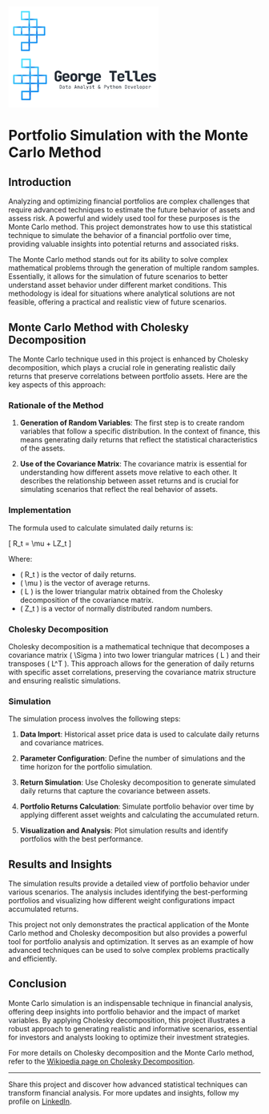 <div>
  <img src="https://raw.githubusercontent.com/GeorgeTelles/georgetelles/f69531ec6b293b5148563588a764c010015d315e/logo_clara.png" alt="logo clara" width="300" style="display: inline-block; vertical-align: top; margin-right: 10px;">
  <img src="https://raw.githubusercontent.com/GeorgeTelles/georgetelles/f69531ec6b293b5148563588a764c010015d315e/logo_dark.png" alt="logo dark" width="300" style="display: inline-block; vertical-align: top;">
</div>

# Portfolio Simulation with the Monte Carlo Method

## Introduction

Analyzing and optimizing financial portfolios are complex challenges that require advanced techniques to estimate the future behavior of assets and assess risk. A powerful and widely used tool for these purposes is the Monte Carlo method. This project demonstrates how to use this statistical technique to simulate the behavior of a financial portfolio over time, providing valuable insights into potential returns and associated risks.

The Monte Carlo method stands out for its ability to solve complex mathematical problems through the generation of multiple random samples. Essentially, it allows for the simulation of future scenarios to better understand asset behavior under different market conditions. This methodology is ideal for situations where analytical solutions are not feasible, offering a practical and realistic view of future scenarios.

## Monte Carlo Method with Cholesky Decomposition

The Monte Carlo technique used in this project is enhanced by Cholesky decomposition, which plays a crucial role in generating realistic daily returns that preserve correlations between portfolio assets. Here are the key aspects of this approach:

### Rationale of the Method

1. **Generation of Random Variables**: The first step is to create random variables that follow a specific distribution. In the context of finance, this means generating daily returns that reflect the statistical characteristics of the assets.

2. **Use of the Covariance Matrix**: The covariance matrix is essential for understanding how different assets move relative to each other. It describes the relationship between asset returns and is crucial for simulating scenarios that reflect the real behavior of assets.

### Implementation

The formula used to calculate simulated daily returns is:

\[ R_t = \mu + LZ_t \]

Where:
- \( R_t \) is the vector of daily returns.
- \( \mu \) is the vector of average returns.
- \( L \) is the lower triangular matrix obtained from the Cholesky decomposition of the covariance matrix.
- \( Z_t \) is a vector of normally distributed random numbers.

### Cholesky Decomposition

Cholesky decomposition is a mathematical technique that decomposes a covariance matrix \( \Sigma \) into two lower triangular matrices \( L \) and their transposes \( L^T \). This approach allows for the generation of daily returns with specific asset correlations, preserving the covariance matrix structure and ensuring realistic simulations.

### Simulation

The simulation process involves the following steps:

1. **Data Import**: Historical asset price data is used to calculate daily returns and covariance matrices.

2. **Parameter Configuration**: Define the number of simulations and the time horizon for the portfolio simulation.

3. **Return Simulation**: Use Cholesky decomposition to generate simulated daily returns that capture the covariance between assets.

4. **Portfolio Returns Calculation**: Simulate portfolio behavior over time by applying different asset weights and calculating the accumulated return.

5. **Visualization and Analysis**: Plot simulation results and identify portfolios with the best performance.

## Results and Insights

The simulation results provide a detailed view of portfolio behavior under various scenarios. The analysis includes identifying the best-performing portfolios and visualizing how different weight configurations impact accumulated returns.

This project not only demonstrates the practical application of the Monte Carlo method and Cholesky decomposition but also provides a powerful tool for portfolio analysis and optimization. It serves as an example of how advanced techniques can be used to solve complex problems practically and efficiently.

## Conclusion

Monte Carlo simulation is an indispensable technique in financial analysis, offering deep insights into portfolio behavior and the impact of market variables. By applying Cholesky decomposition, this project illustrates a robust approach to generating realistic and informative scenarios, essential for investors and analysts looking to optimize their investment strategies.

For more details on Cholesky decomposition and the Monte Carlo method, refer to the [Wikipedia page on Cholesky Decomposition](https://pt.wikipedia.org/wiki/Fatora%C3%A7%C3%A3o_de_Cholesky).

---

Share this project and discover how advanced statistical techniques can transform financial analysis. For more updates and insights, follow my profile on [LinkedIn](https://pt.linkedin.com/in/georgetelles).
